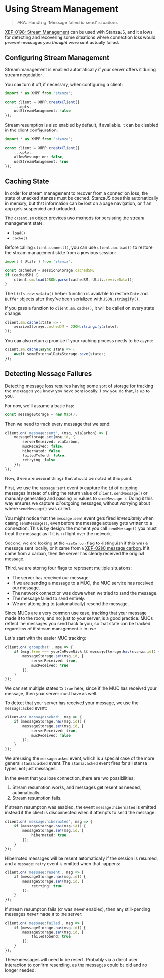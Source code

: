 # Using Stream Management

> AKA: Handling 'Message failed to send' situations

[XEP-0198: Stream Management](https://xmpp.org/extensions/xep-0198.html) can be used with StanzaJS, and it allows for detecting and recovering some situations where connection loss would prevent messages you _thought_ were sent actually failed.

## Configuring Stream Management

Stream management is enabled automatically if your server offers it during stream negotiation.

You can turn it off, if necessary, when configuring a client:

```typescript
import * as XMPP from 'stanza';

const client = XMPP.createClient({
    ...opts,
    useStreamManagement: false
});
```

Stream resumption is also enabled by default, if available. It can be disabled in the client configuration:

```typescript
import * as XMPP from 'stanza';

const client = XMPP.createClient({
    ...opts,
    allowResumption: false,
    useStreamManagement: true
});
```

## Caching State

In order for stream management to recover from a connection loss, the state of unacked stanzas must be
cached. StanzaJS does this automatically in memory, but that information can be lost on a page
navigation, or if an app gets suspended and unloaded.

The `client.sm` object provides two methods for persisting the stream management state:

-   `load()`
-   `cache()`

Before calling `client.connect()`, you can use `client.sm.load()` to restore the stream management state
from a previous session:

```typescript
import { Utils } from 'stanza';

const cachedSM = sessionStorage.cachedSM;
if (cachedSM) {
    client.sm.load(JSON.parse(cachedSM, Utils.reviveData));
}
```

The `Utils.reviveData()` helper function is available to restore `Date` and `Buffer` objects after they've been serialized with `JSON.stringify()`.

If you pass a function to `client.sm.cache()`, it will be called on every state change:

```typescript
client.sm.cache(state => {
    sessionStorage.cachedSM = JSON.stringify(state);
});
```

You can also return a promise if your caching process needs to be async:

```typescript
client.sm.cache(async state => {
    await someExternalDataStorage.save(state);
});
```

## Detecting Message Failures

Detecting message loss requires having some sort of storage for tracking the messages
you know you have sent locally. How you do that, is up to you.

For now, we'll assume a basic `Map`:

```typescript
const messageStorage = new Map();
```

Then we need to track every message that we send:

```typescript
client.on('message:sent', (msg, viaCarbon) => {
    messageStorage.set(msg.id, {
        serverReceived: viaCarbon,
        mucReceived: false,
        hibernated: false,
        failedToSend: false,
        retrying: false
    });
});
```

Now, there are several things that should be noted at this point.

First, we use the `message:sent` event to capture the `id` of outgoing messages instead of using the return value of `client.sendMessage()` or manually generating and passing `id` values to `sendMessage()`. Doing it this way ensures we capture _all_ outgoing messages, without worrying about where `sendMessage()` was called.

You might notice that the `message:sent` event gets fired _immediately_ when calling `sendMessage()`, even before the message actually gets written to a connection. This is by design: the moment you call `sendMessage()` you must treat the message as if it is in flight over the network.

Second, we are looking at the `viaCarbon` flag to distinguish if this was a message sent locally, or it came from a [XEP-0280 message carbon](https://xmpp.org/extensions/xep-0280.html). If it came from a carbon, then the server has clearly received the original message.

Third, we are storing four flags to represent multiple situations:

-   The server has received our message.
-   If we are sending a message to a MUC, the MUC service has received our message.
-   The network connection was down when we tried to send the message.
-   The message failed to send entirely.
-   We are attempting to (automatically) resend the message.

Since MUCs are a very common use case, tracking that your message made it to the room, and not just
to your server, is a good practice. MUCs reflect the messages you send back to you, so that state
can be tracked regardless of if stream management is in use.

Let's start with the easier MUC tracking:

```typescript
client.on('groupchat', msg => {
    if (msg.from === yourInRoomNick && messageStorage.has(stanza.id)) {
        messageStorage.set(msg.id, {
            serverReceived: true,
            mucReceived: true
        });
    }
});
```

We can set multiple states to `true` here, since if the MUC has received your message, then your server must have as well.

To detect that your server has received your message, we use the `message:acked` event:

```typescript
client.on('message:acked', msg => {
    if (messageStorage.has(msg.id)) {
        messageStorage.set(msg.id, {
            serverReceived: true,
            mucReceived: false
        });
    }
});
```

We are using the `message:acked` event, which is a special case of the more general `stanza:acked` event. The `stanza:acked` event fires for all stanza types, not just messages.

In the event that you lose connection, there are two possibilities:

1. Stream resumption works, and messages get resent as needed, automatically.
2. Stream resumption fails.


If stream resumption was enabled, the event `message:hibernated` is emitted instead if the client is disconnected when it attempts to send the message:

```typescript
client.on('message:hibernated', msg => {
    if (messageStorage.has(msg.id)) {
        messageStorage.set(msg.id, {
            hibernated: true
        });
    }
});
```

Hibernated messages will be resent automatically if the session is resumed, and a `message:retry` event is emitted when that happens:

```typescript
client.on('message:resent', msg => {
    if (messageStorage.has(msg.id)) {
        messageStorage.set(msg.id, {
            retrying: true
        });
    }
});
```


If stream resumption fails (or was never enabled), then any still-pending messages _never_ made it to the server:

```typescript
client.on('message:failed', msg => {
    if (messageStorage.has(msg.id)) {
        messageStorage.set(msg.id, {
            failedToSend: true
        });
    }
});
```

These messages will need to be resent. Probably via a direct user interaction to confirm resending, as the messages could be old and no longer needed.
